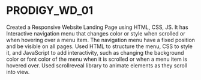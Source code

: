 # PRODIGY_WD_01
Created a Responsive Website Landing Page using HTML, CSS, JS. 
It has Interactive navigation menu that changes color or style when scrolled or when hovering over a menu item. The navigation menu have a fixed position and be visible on all pages.
Used HTML to structure the menu, CSS to style it, and JavaScript to add interactivity, such as changing the background color or font color of the menu when it is scrolled or when a menu item is hovered over.
Used scrollreveal library to animate elements as they scroll into view.
